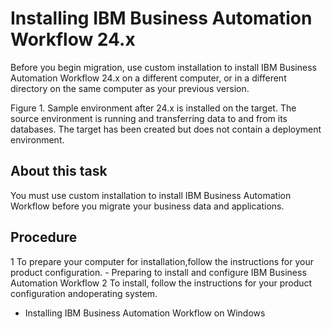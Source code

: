 # Installing IBM Business Automation Workflow 24.x

Before you begin migration, use custom installation to install IBM Business Automation Workflow 24.x on a different
computer, or in a different directory on the same computer as your previous version.

Figure 1. Sample environment after 24.x is installed on the target. The source environment is
running and transferring data to and from its databases. The target has been created but does not
contain a deployment environment.

<!-- image -->

<!-- image -->

## About this task

You must use custom installation to install IBM Business Automation Workflow before
you migrate your business data and applications.

## Procedure

1 To prepare your computer for installation,follow the instructions for your product configuration.
    - Preparing to install and configure IBM Business Automation Workflow
2 To install, follow the instructions for your product configuration andoperating system.

- Installing IBM Business Automation Workflow on Windows